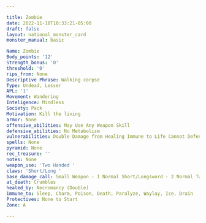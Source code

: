 ```yaml
---

title: Zombie
date: 2022-11-10T10:33:21-05:00
draft: false
layout: national_monster_card
monster_manual: basic

Name: Zombie
Body_points: '12'
Strength_bonus: '0'
threshold: '0'
rips_from: None
Descriptive Phrase: Walking corpse
Type: Undead, Lesser
APL: '1'
Movement: Wandering
Inteligence: Mindless
Society: Pack
Motivation: Kill the living
armor: None
offensive_abilities: May Use Any Weapon Skill
defensive_abilities: No Metabolism
vulnerabilities: Double Damage from Healing Immune to Life Cannot Defend Against Attacks
spells: None
pyramid: None
rec_treasure: ''
notes: None
weapon_use: 'Two Handed '
claws: 'Short/Long '
base_damage_call: Small Weapon - 1 Normal Short/Longsword - 2 Normal Two Handed - 3 Normal
at_death: Crumbles
healed_by: Necromancy (Double)
immune_to: Sleep, Charm, Poison, Death, Paralyze, Waylay, Ice, Drain
Protectives: None to Start
Zone: A

---
```


